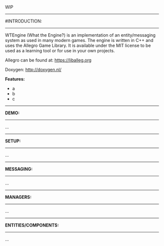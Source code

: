 WIP

--------------------------

#INTRODUCTION:

--------------------------

WTEngine (What the Engine?) is an implementation of an entity/messaging system as used in many modern games.
The engine is written in C++ and uses the Allegro Game Library.
It is available under the MIT license to be used as a learning tool or for use in your own projects.

Allegro can be found at:  https://liballeg.org

Doxygen:  http://doxygen.nl/

**Features:**
 - a
 - b
 - c

--------------------------

**DEMO:**

--------------------------

...

--------------------------

**SETUP:**

--------------------------

...

--------------------------

**MESSAGING:**

--------------------------

...

--------------------------

**MANAGERS:**

--------------------------

...

--------------------------

**ENTITIES/COMPONENTS:**

--------------------------

...


